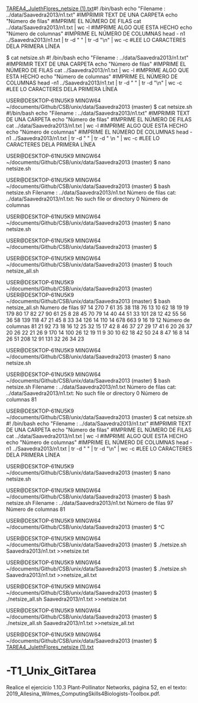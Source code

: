 [TAREA4_JulethFlores_netsize (1).txt](https://github.com/Julethflores/-T1_Unix_GitTarea/files/8978540/TAREA4_JulethFlores_netsize.1.txt)#! /bin/bash
echo "Filename : ../data/Saavedra2013/n1.txt" #IMPRIMIR TEXT DE UNA CARPETA
echo "Número de filas" #IMPRIME EL NÚMERO DE FILAS
cat  ../data/Saavedra2013/n1.txt | wc -l #IMPRIME ALGO QUE ESTA HECHO
echo "Número de columnas" #IMPRIME EL NÚMERO DE COLUMNAS
head - n1 ../Saavedra2013/n1.txt | tr -d " " | tr -d "\n" | wc -c #LEE LO CARACTERES DELA PRIMERA LÍNEA

$ cat netsize.sh
#! /bin/bash
echo "Filename : ../data/Saavedra2013/n1.txt" #IMPRIMIR TEXT DE UNA CARPETA
echo "Número de filas" #IMPRIME EL NÚMERO DE FILAS
cat  ../Saavedra2013/n1.txt | wc -l #IMPRIME ALGO QUE ESTA HECHO
echo "Número de columnas" #IMPRIME EL NÚMERO DE COLUMNAS
head -n1 ../Saavedra2013/n1.txt | tr -d " " | tr -d "\n" | wc -c #LEE LO CARACTERES DELA PRIMERA LÍNEA

USER@DESKTOP-61NU5K9 MINGW64 ~/documents/Github/CSB/unix/data/Saavedra2013 (master)
$ cat netsize.sh
#!/bin/bash
echo "Filename : ../data/Saavedra2013/n1.txt" #IMPRIMIR TEXT DE UNA CARPETA
echo "Número de filas" #IMPRIME EL NÚMERO DE FILAS
cat  ../data/Saavedra2013/n1.txt | wc -l #IMPRIME ALGO QUE ESTA HECHO
echo "Número de columnas" #IMPRIME EL NÚMERO DE COLUMNAS
head - n1 ../Saavedra2013/n1.txt | tr -d " " | tr -d " \n " | wc -c #LEE LO CARACTERES DELA PRIMERA LÍNEA


USER@DESKTOP-61NU5K9 MINGW64 ~/documents/Github/CSB/unix/data/Saavedra2013 (master)
$ nano netsize.sh

USER@DESKTOP-61NU5K9 MINGW64 ~/documents/Github/CSB/unix/data/Saavedra2013 (master)
$ bash netsize.sh
Filename : ../data/Saavedra2013/n1.txt
Número de filas
cat: ../data/Saavedra2013/n1.txt: No such file or directory
0
Número de columnas


USER@DESKTOP-61NU5K9 MINGW64 ~/documents/Github/CSB/unix/data/Saavedra2013 (master)
$ nano netsize.sh

USER@DESKTOP-61NU5K9 MINGW64 ~/documents/Github/CSB/unix/data/Saavedra2013 (master)
$

USER@DESKTOP-61NU5K9 MINGW64 ~/documents/Github/CSB/unix/data/Saavedra2013 (master)
$ touch netsize_all.sh

USER@DESKTOP-61NU5K9 ~/documents/Github/CSB/unix/data/Saavedra2013 (master)
USER@DESKTOP-61NU5K9 ~/documents/Github/CSB/unix/data/Saavedra2013 (master)
$ bash netsize_all.sh
Numero de filas
97
14
270
7
61
35
38
118
76
13
10
62
18
19
19
179
80
17
82
27
90
61
25
8
28
45
70
79
14
40
44
51
33
101
28
12
42
55
56
36
58
139
118
47
21
45
8
33
34
126
14
110
14
678
663
9
16
19
12
Número de columnas
81
21
92
73
18
16
12
25
32
15
17
42
8
46
37
27
29
17
41
6
20
26
37
20
26
22
21
26
9
170
14
100
26
12
19
11
9
30
10
62
18
42
50
24
8
47
16
8
14
26
51
208
12
91
131
32
26
34
23

USER@DESKTOP-61NU5K9 MINGW64 ~/documents/Github/CSB/unix/data/Saavedra2013 (master)
$ nano netsize.sh

USER@DESKTOP-61NU5K9 MINGW64 ~/documents/Github/CSB/unix/data/Saavedra2013 (master)
$ bash netsize.sh
Filename : ../data/Saavedra2013/n1.txt
Número de filas
cat: ../data/Saavedra2013/n1.txt: No such file or directory
0
Número de columnas
81

USER@DESKTOP-61NU5K9 ~/documents/Github/CSB/unix/data/Saavedra2013 (master)
$ cat netsize.sh
#! /bin/bash
echo "Filename : ../data/Saavedra2013/n1.txt" #IMPRIMIR TEXT DE UNA CARPETA
echo "Número de filas" #IMPRIME EL NÚMERO DE FILAS
cat  ../data/Saavedra2013/n1.txt | wc -l #IMPRIME ALGO QUE ESTA HECHO
echo "Número de columnas" #IMPRIME EL NÚMERO DE COLUMNAS
head -n1 ../Saavedra2013/n1.txt | tr -d " " | tr -d "\n" | wc -c #LEE LO CARACTERES DELA PRIMERA LÍNEA


USER@DESKTOP-61NU5K9 ~/documents/Github/CSB/unix/data/Saavedra2013 (master)
$ nano netsize.sh

USER@DESKTOP-61NU5K9 MINGW64 ~/documents/Github/CSB/unix/data/Saavedra2013 (master)
$ bash netsize.sh
Filename : ../data/Saavedra2013/n1.txt
Número de filas
97
Número de columnas
81

USER@DESKTOP-61NU5K9 MINGW64 ~/documents/Github/CSB/unix/data/Saavedra2013 (master)
$ ^C

USER@DESKTOP-61NU5K9 MINGW64 ~/documents/Github/CSB/unix/data/Saavedra2013 (master)
$ ./netsize.sh Saavedra2013/n1.txt >>netsize.txt

USER@DESKTOP-61NU5K9 MINGW64 ~/documents/Github/CSB/unix/data/Saavedra2013 (master)
$ ./netsize.sh Saavedra2013/n1.txt >>netsize_all.txt

USER@DESKTOP-61NU5K9 MINGW64 ~/documents/Github/CSB/unix/data/Saavedra2013 (master)
$ ./netsize_all.sh Saavedra2013/n1.txt >>netsize.txt

USER@DESKTOP-61NU5K9 MINGW64 ~/documents/Github/CSB/unix/data/Saavedra2013 (master)
$ ./netsize_all.sh Saavedra2013/n1.txt >>netsize_all.txt

USER@DESKTOP-61NU5K9 MINGW64 ~/documents/Github/CSB/unix/data/Saavedra2013 (master)
$
[TAREA4_JulethFlores_netsize (1).txt](https://github.com/Julethflores/-T1_Unix_GitTarea/files/8978646/TAREA4_JulethFlores_netsize.1.txt)

# -T1_Unix_GitTarea
Realice el ejercicio 1.10.3 Plant-Pollinator Networks, página 52, en el texto: 2019_Allesina_Wilmes_ComputingSkills4Biologists-Toolbox.pdf. 

